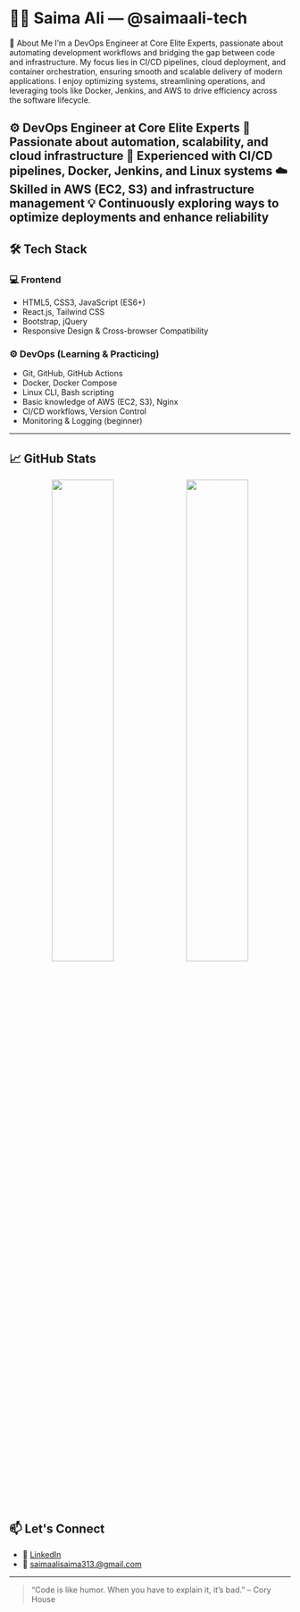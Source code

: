 # 👩‍💻 Saima Ali — @saimaali-tech
🚀 About Me
I’m a DevOps Engineer at Core Elite Experts, passionate about automating development workflows and bridging the gap between code and infrastructure. My focus lies in CI/CD pipelines, cloud deployment, and container orchestration, ensuring smooth and scalable delivery of modern applications. I enjoy optimizing systems, streamlining operations, and leveraging tools like Docker, Jenkins, and AWS to drive efficiency across the software lifecycle.

⚙️ DevOps Engineer at Core Elite Experts
🚀 Passionate about automation, scalability, and cloud infrastructure
🧩 Experienced with CI/CD pipelines, Docker, Jenkins, and Linux systems
☁️ Skilled in AWS (EC2, S3) and infrastructure management
💡 Continuously exploring ways to optimize deployments and enhance reliability
---

## 🛠️ Tech Stack

### 💻 Frontend
- HTML5, CSS3, JavaScript (ES6+)
- React.js, Tailwind CSS
- Bootstrap, jQuery
- Responsive Design & Cross-browser Compatibility

### ⚙️ DevOps (Learning & Practicing)
- Git, GitHub, GitHub Actions
- Docker, Docker Compose
- Linux CLI, Bash scripting
- Basic knowledge of AWS (EC2, S3), Nginx
- CI/CD workflows, Version Control
- Monitoring & Logging (beginner)

---

## 📈 GitHub Stats

<p align="center">
  <img src="https://github-readme-stats.vercel.app/api?username=saimaali-tech&show_icons=true&theme=radical" width="47%" />
  <img src="https://github-readme-streak-stats.herokuapp.com/?user=saimaali-tech&theme=radical" width="47%" />
</p>



## 📫 Let's Connect

- 💼 [LinkedIn](https://www.linkedin.com/in/saima-ali-devops-engineer/)
- 📨 saimaalisaima313.@gmail.com

---

> “Code is like humor. When you have to explain it, it’s bad.” – Cory House

